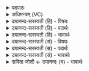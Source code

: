 <details><summary>पदपाठः</summary>

अ॒जा। अ॒रे॒। पि॒श॒ङ्गि॒ला। श्वा॒वित्। श्व॒विदिति॑ श्व॒ऽवित्। कु॒रु॒पिश॒ङ्गि॒लेति॑ कुरुऽपिशङ्गि॒ला। श॒शः। आ॒स्कन्द॒मित्या॒ऽस्कन्द॑म्। अ॒र्ष॒ति॒। अहिः॑। पन्था॑म्। वि। स॒र्प॒ति॒। ५६।
</details>

<details><summary>अधिमन्त्रम् (VC)</summary>

- समाधाता देवता
- प्रजापतिर्ऋषिः
- स्वराडुष्णिक्
- ऋषभः
</details>

<details><summary>दयानन्द-सरस्वती (हि) - विषयः</summary>

पूर्व मन्त्र में कहे प्रश्नों के उत्तर अगले मन्त्र में कहते हैं ॥
</details>

<details><summary>दयानन्द-सरस्वती (हि) - पदार्थः</summary>

पदार्थान्वयभाषाः -  (अरे) हे मनुष्यो ! (अजा) जन्मरहित प्रकृति (पिशङ्गिला) विश्व के रूप को प्रलय समय में निगलनेवाली (श्वावित्) सेही (कुरुपिशङ्गिला) किये हुए खेती आदि के अवयवों का नाश करती है, (शशः) खरहा के तुल्य वेगयुक्त कृषि आदि में खरखरानेवाला वायु (आस्कन्दम्) अच्छे प्रकार कूद के चलने अर्थात् एक पदार्थ से दूसरे पदार्थ को शीघ्र (अर्षति) प्राप्त होता और (अहिः) मेघ (पन्थाम्) मार्ग में (वि, सर्पति) विविध प्रकार से जाता है, इस को तुम जानो ॥५६ ॥
</details>

<details><summary>दयानन्द-सरस्वती (हि) - भावार्थः</summary>

भावार्थभाषाः -  हे मनुष्यो ! जो प्रकृति सब कार्यरूप जगत् का प्रलय करने हारी, कार्य्यकारणरूप अपने कार्य को अपने में लय करने हारी है, जो सेही खेती आदि का विनाश करती है, जो वायु खरहा के समान चलता हुआ सब को सुखाता है और जो मेघ साँप के समान पृथिवी पर जाता है, उन सब को जानो ॥५६ ॥
</details>

<details><summary>दयानन्द-सरस्वती (सं) - विषयः</summary>

पूर्वप्रश्नानामुत्तराण्याह ॥
</details>

<details><summary>दयानन्द-सरस्वती (सं) - पदार्थः</summary>

पदार्थान्वयभाषाः -  अरे मनुष्याः ! अजा पिशङ्गिला श्वावित्कुरुपिशङ्गिलाऽस्ति, शश आस्कन्दमर्षत्यहिः पन्थां विसर्पतीति विजानीत ॥५६ ॥
</details>

<details><summary>दयानन्द-सरस्वती (सं) - भावार्थः</summary>

भावार्थभाषाः -  हे मनुष्याः ! याऽजा प्रकृतिः सर्वकार्यप्रलयाधिकारिणी कार्यकारणाख्या स्वकार्य्यं स्वस्मिन् प्रलापयति। या सेधा कृष्यादिकं विनाशयति, यो वायुः शश इव गच्छन् सर्वं शोषयति, यो मेघः सर्प इव गच्छति, तान् विजानीत ॥५६ ॥
</details>

<details><summary>सविता जोशी ← दयानन्दः (म) - भावार्थः</summary>

भावार्थभाषाः -  हे माणसांनो ! प्रकृती ही सर्व कार्यरूपी जगाचा प्रलय करणारी (गिळून टाकणारी) असून कार्यकारणरूपी कार्याचा आपल्यातच लय करणारी आहे. शेतीचा नाश जंतू करतात. वायू हा सशाप्रमाणे शीघ्र चालतो, सर्वांना सुकवितो. मेघ सापाप्रमाणे जलमार्गाचा विस्तार करून पृथ्वीवर येतो त्या सर्वांना तुम्ही जाणा.
</details>